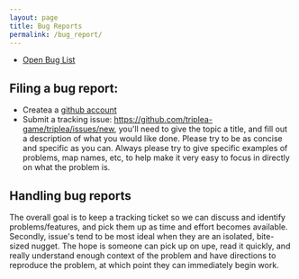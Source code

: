 ```yaml
---
layout: page
title: Bug Reports
permalink: /bug_report/
---
```


* <a href="https://github.com/triplea-game/triplea/issues?q=is%3Aissue+is%3Aopen+label%3ABug">Open Bug List</a>

## Filing a bug report:

* Createa a <a href="http://github.com/account"> github account</a>
* Submit a tracking issue: <a href="https://github.com/triplea-game/triplea/issues/new">https://github.com/triplea-game/triplea/issues/new</a>, you'll need to give the topic a title, and fill out a description of what you would like done.  Please try to be as concise and specific as you can. Always please try to give specific examples of problems, map names, etc, to help make it very easy to focus in directly on what the problem is. 


## Handling bug reports
The overall goal is to keep a tracking ticket so we can discuss and identify problems/features, and pick them up as time and effort becomes available. Secondly, issue's tend to be most ideal when they are an isolated, bite-sized nugget. The hope is someone can pick up on upe, read it quickly, and really understand enough context of the problem and have directions to reproduce the problem, at which point they can immediately begin work.
